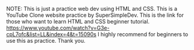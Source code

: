 NOTE: This is just a practice web dev using HTML and CSS. This is a YouTube Clone website practice by SuperSimpleDev. This is the link for those who want to learn HTML and CSS beginner tutorial. https://www.youtube.com/watch?v=G3e-cpL7ofc&list=LL&index=4&t=15090s I highly recommend for beginners to use this as practice. Thank you.

